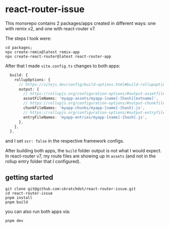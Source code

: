 # react-router-issue

This monorepo contains 2 packages/apps created in different ways: one with remix v2, and one with react-router v7.

The steps I took were:

```shell
cd packages;
npx create-remix@latest remix-app
npx create-react-router@latest react-router-app
```

After that I made `vite.config.ts` changes to both apps:

```typescript
  build: {
    rollupOptions: {
      // https://vitejs.dev/config/build-options.html#build-rollupoptions
      output: {
        // https://rollupjs.org/configuration-options/#output-assetfilenames
        assetFileNames: 'myapp-assets/myapp-[name]-[hash][extname]',
        // https://rollupjs.org/configuration-options/#output-chunkfilenames
        chunkFileNames: 'myapp-chunks/myapp-[name]-[hash].js',
        // https://rollupjs.org/configuration-options/#output-entryfilenames
        entryFileNames: 'myapp-entries/myapp-[name]-[hash].js',
      },
    },
  },
```

and I set `ssr: false` in the respective framework configs.

After building both apps, the `build` folder output is not what I would expect. In react-router v7, my route files are showing up in `assets` (and not in the rollup entry folder that I configured).

## getting started

```shell
git clone git@github.com:skratchdot/react-router-issue.git
cd react-router-issue
pnpm install
pnpm build
```

you can also run both apps via:

```shell
pnpm dev
```
